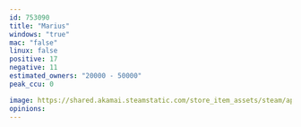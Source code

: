 ```yaml
---
id: 753090
title: "Marius"
windows: "true"
mac: "false"
linux: false
positive: 17
negative: 11
estimated_owners: "20000 - 50000"
peak_ccu: 0

image: https://shared.akamai.steamstatic.com/store_item_assets/steam/apps/753090/header.jpg?t=1515164853
opinions:
---
```

